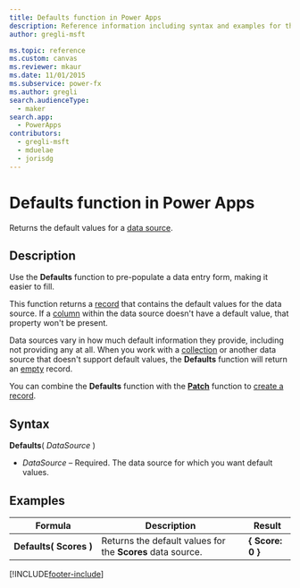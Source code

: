 ```yaml
---
title: Defaults function in Power Apps
description: Reference information including syntax and examples for the Defaults function in Power Apps.
author: gregli-msft

ms.topic: reference
ms.custom: canvas
ms.reviewer: mkaur
ms.date: 11/01/2015
ms.subservice: power-fx
ms.author: gregli
search.audienceType:
  - maker
search.app:
  - PowerApps
contributors:
  - gregli-msft
  - mduelae
  - jorisdg
---
```


# Defaults function in Power Apps

Returns the default values for a [data source](/power-apps/maker/canvas-apps/working-with-data-sources).

## Description

Use the **Defaults** function to pre-populate a data entry form, making it easier to fill.

This function returns a [record](/power-apps/maker/canvas-apps/working-with-tables#records) that contains the default values for the data source. If a [column](/power-apps/maker/canvas-apps/working-with-tables#columns) within the data source doesn't have a default value, that property won't be present.

Data sources vary in how much default information they provide, including not providing any at all. When you work with a [collection](/power-apps/maker/canvas-apps/working-with-data-sources#collections) or another data source that doesn't support default values, the **Defaults** function will return an [empty](function-isblank-isempty.md) record.

You can combine the **Defaults** function with the **[Patch](function-patch.md)** function to [create a record](/power-apps/maker/canvas-apps/working-with-data-sources).

## Syntax

**Defaults**( _DataSource_ )

- _DataSource_ – Required. The data source for which you want default values.

## Examples

| Formula                          | Description                                                | Result           |
| -------------------------------- | ---------------------------------------------------------- | ---------------- |
| **Defaults(&nbsp;Scores&nbsp;)** | Returns the default values for the **Scores** data source. | **{ Score: 0 }** |

[!INCLUDE[footer-include](../../includes/footer-banner.md)]
